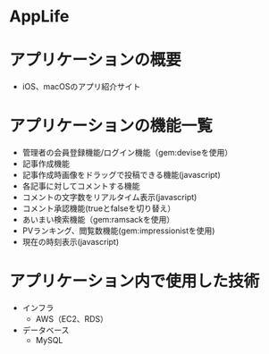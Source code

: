 # AppLife

# アプリケーションの概要
- iOS、macOSのアプリ紹介サイト

# アプリケーションの機能一覧
- 管理者の会員登録機能/ログイン機能（gem:deviseを使用）
- 記事作成機能
- 記事作成時画像をドラッグで投稿できる機能(javascript)
- 各記事に対してコメントする機能
- コメントの文字数をリアルタイム表示(javascript)
- コメント承認機能(trueとfalseを切り替え）
- あいまい検索機能（gem:ramsackを使用）
- PVランキング、閲覧数機能(gem:impressionistを使用)
- 現在の時刻表示(javascript)

# アプリケーション内で使用した技術
- インフラ 
  - AWS（EC2、RDS）
- データベース 
  - MySQL
